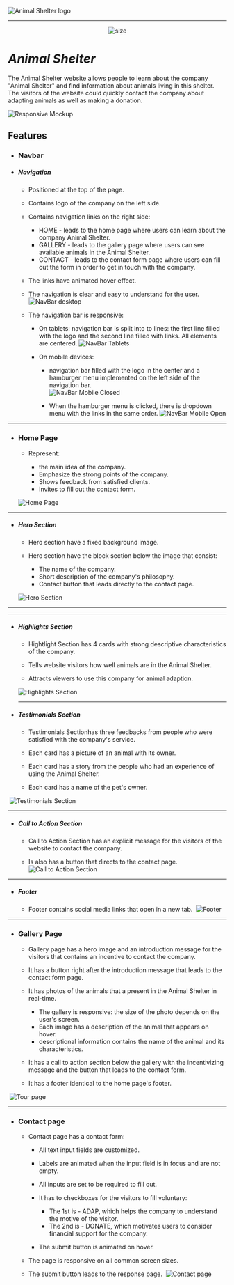 ![Animal Shelter logo](assets/images/animal_shelter_logo.png)

---

<center>

![size](https://img.shields.io/github/languages/code-size/IuliiaKonovalova/animal_shelter?color=blue&label=size&logo=3.6MB)
</center>



# *Animal Shelter*

The Animal Shelter website allows people to learn about the company "Animal Shelter" and find information about animals living in this shelter. The visitors of the website could quickly contact the company about adapting animals as well as making a donation.

![Responsive Mockup](assets/images/responsive_mockup.png)

## Features

+ ### Navbar

+ ##### Navigation
    - Positioned at the top of the page.
    - Contains logo of the company on the left side.
    - Contains navigation links on the right side:
        * HOME - leads to the home page where users can learn about the company Animal Shelter.
        * GALLERY - leads to the gallery page where users can see available animals in the Animal Shelter.
        * CONTACT - leads to the contact form page where users can fill out the form in order to get in touch with the company.
    - The links have animated hover effect.
    - The navigation is clear and easy to understand for the user.
    ![NavBar desktop](assets/images/navbar_desktop.png)

    - The navigation bar is responsive:
        * On tablets: navigation bar is split into to lines: the first line filled with the logo and the second line filled with links. All elements are centered.
        ![NavBar Tablets](assets/images/navbar_tablets.png)

        * On mobile devices: 
            - navigation bar filled with the logo in the center and a hamburger menu implemented on the left side of the navigation bar.      
            ![NavBar Mobile Closed](assets/images/navbar_mobile_closed.png)
        
            - When the hamburger menu is clicked, there is dropdown menu with the links in the same order.
            ![NavBar Mobile Open](assets/images/navbar_mobile_open.png)



---

+ ### Home Page

    - Represent: 

        * the main idea of the company.
        * Emphasize the strong points of the company.
        * Shows feedback from satisfied clients.
        * Invites to fill out the contact form.


    ![Home Page](assets/images/home_page.png)

---

+ ##### Hero Section

    - Hero section have a fixed background image.

    - Hero section have the block section below the image that consist:

        * The name of the company.
        * Short description of the company's philosophy.
        * Contact button that leads directly to the contact page.

    
    ![Hero Section](assets/images/hero_section.png)

--- 

---    
+ ##### Highlights Section

    - Hightlight Section has 4 cards with strong descriptive characteristics of the company.

    - Tells website visitors how well animals are in the Animal Shelter.

    - Attracts viewers to use this company for animal adaption.

    
    ![Highlights Section](assets/images/main_cons.png)


    ---
+ ##### Testimonials Section

    - Testimonials Sectionhas three feedbacks from people who were satisfied with the company's service.

    - Each card has a picture of an animal with its owner.

    - Each card has a story from the people who had an experience of using the Animal Shelter.

    - Each card has a name of the pet's owner.

​
    ![Testimonials Section](assets/images/testimonials.png)


---
+ ##### Call to Action Section

    - Call to Action Section has an explicit message for the visitors of the website to contact the company.

    - Is also has a button that directs to the contact page.
​
    ![Call to Action Section](assets/images/call_to_action.png)


---
+ ##### Footer

    - Footer contains social media links that open in a new tab.
​
    ![Footer](assets/images/footer.png)
​
---
+ ### Gallery Page

    - Gallery page has a hero image and an introduction message for the visitors that contains an incentive to contact the company.

    - It has a button right after the introduction message that leads to the contact form page.

    - It has photos of the animals that a present in the Animal Shelter in real-time.

        - The gallery is responsive: the size of the photo depends on the user's screen.
        - Each image has a description of the animal that appears on hover.
        - descriptional information contains the name of the animal and its characteristics.

    - It has a call to action section below the gallery with the incentivizing message and the button that leads to the contact form.

    - It has a footer identical to the home page's footer.
    
​
    ![Tour page](assets/images/gallery_page.png)


---
+ ### Contact page

    - Contact page has a contact form:

        - All text input fields are customized.
        - Labels are animated when the input field is in focus and are not empty.
        - All inputs are set to be required to fill out.
        - It has to checkboxes for the visitors to fill voluntary:

            - The 1st is - ADAP, which helps the company to understand the motive of the visitor.
            - The 2nd is - DONATE, which motivates users to consider financial support for the company. 

        - The submit button is animated on hover.

    - The page is responsive on all common screen sizes.

    - The submit button leads to the response page.
​
    ![Contact page](assets/images/contact_form_page.png)